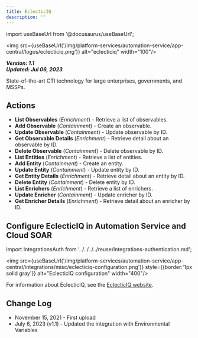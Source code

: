 ```yaml
---
title: EclecticIQ
description: ''
---
```

import useBaseUrl from '@docusaurus/useBaseUrl';

<img src={useBaseUrl('/img/platform-services/automation-service/app-central/logos/eclecticiq.png')} alt="eclecticiq" width="100"/>

***Version: 1.1  
Updated: Jul 06, 2023***

State-of-the-art CTI technology for large enterprises, governments, and MSSPs.

## Actions

* **List Observables** (*Enrichment*) - Retrieve a list of observables.
* **Add Observable** (*Containment*) - Create an observable.
* **Update Observable** (*Containment*) - Update observable by ID.
* **Get Observable Details** (*Enrichment*) - Retrieve detail about an observable by ID.
* **Delete Observable** (*Containment*) - Delete observable by ID.
* **List Entities** (*Enrichment*) - Retrieve a list of entities.
* **Add Entity** (*Containment*) - Create an entity.
* **Update Entity** (*Containment*) - Update entity by ID.
* **Get Entity Details** (*Enrichment*) - Retrieve detail about an entity by ID.
* **Delete Entity** (*Containment*) - Delete entity by ID.
* **List Enrichers** (*Enrichment*) - Retrieve a list of enrichers.
* **Update Enricher** (*Containment*) - Update enricher by ID.
* **Get Enricher Details** (*Enrichment*) - Retrieve detail about an enricher by ID.

## Configure EclecticIQ in Automation Service and Cloud SOAR

import IntegrationsAuth from '../../../../reuse/integrations-authentication.md';

<IntegrationsAuth/>

<img src={useBaseUrl('/img/platform-services/automation-service/app-central/integrations/misc/eclecticiq-configuration.png')} style={{border:'1px solid gray'}} alt="EclecticIQ configuration" width="400"/>

For information about EclecticIQ, see the [EclecticIQ website](https://www.eclecticiq.com/library).

## Change Log

* November 15, 2021 - First upload
* July 6, 2023 (v1.1) - Updated the integration with Environmental Variables
